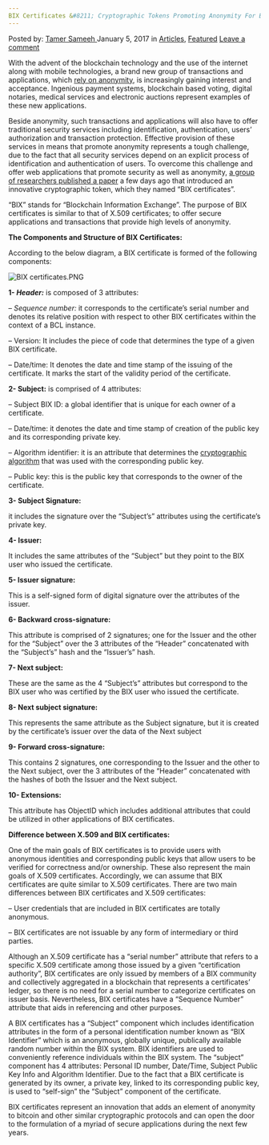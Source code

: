 ```yaml
---
BIX Certificates &#8211; Cryptographic Tokens Promoting Anonymity For Blockchain Transactions
---
```

<article class="post-listing post-17326 post type-post status-publish format-standard has-post-thumbnail hentry category-deepdot-news tag-anonymity tag-bix tag-blockchain tag-certificates tag-cryptographic tag-promoting tag-tokens tag-transactions">
    <div class="post-inner">
    <p class="post-meta">
    <span>Posted by: <a href="https://www.deepdotweb.com/author/tamersameeh/" title="">Tamer Sameeh </a></span>
    <span>January 5, 2017</span>
    <span>in <a href="https://www.deepdotweb.com/category/articles/" rel="category tag">Articles</a>, <a href="https://www.deepdotweb.com/category/deepdot-news/" rel="category tag">Featured</a></span>
    <span><a href="https://www.deepdotweb.com/2017/01/05/bix-certificates-cryptographic-tokens-promoting-anonymity-blockchain-transactions/#respond">Leave a comment</a></span>
    </p>
    <div class="clear"></div>
    <div class="entry">
    <p>With the advent of the blockchain technology and the use of the internet along with mobile technologies, a brand new group of transactions and applications, which <a href="https://www.deepdotweb.com/2015/06/15/guide-anonymity-and-privacy-for-advanced-linux-users/">rely on anonymity</a>, is increasingly gaining interest and acceptance. Ingenious payment systems, blockchain based voting, digital notaries, medical services and electronic auctions represent examples of these new applications.</p>
    <p>Beside anonymity, such transactions and applications will also have to offer traditional security services including identification, authentication, users&#8217; authorization and transaction protection. Effective provision of these services in means that promote anonymity represents a tough challenge, due to the fact that all security services depend on an explicit process of identification and authentication of users. To overcome this challenge and offer web applications that promote security as well as anonymity, <a href="http://ledger.pitt.edu/ojs/index.php/ledger/article/view/27/52">a group of researchers published a paper</a> a few days ago that introduced an innovative cryptographic token, which they named &#8220;BIX certificates&#8221;.</p>
    <p>&#8220;BIX&#8221; stands for &#8220;Blockchain Information Exchange&#8221;. The purpose of BIX certificates is similar to that of X.509 certificates; to offer secure applications and transactions that provide high levels of anonymity.</p>
    <p><strong>The Components and Structure of BIX Certificates:</strong></p>
    <p>According to the below diagram, a BIX certificate is formed of the following components:</p>
    <p><img class="wp-image-17331 aligncenter" src="https://www.deepdotweb.com/wp-content/uploads/2017/01/bix-certificates-png.png" alt="BIX certificates.PNG" srcset="https://www.deepdotweb.com/wp-content/uploads/2017/01/bix-certificates-png.png 483w, https://www.deepdotweb.com/wp-content/uploads/2017/01/bix-certificates-png-300x272.png 300w" sizes="(max-width: 483px) 100vw, 483px"/></p>
    <p><strong>1- <em>Header:</em></strong> is composed of 3 attributes:</p>
    <p>&#8211; <em>Sequence number: </em>it corresponds to the certificate&#8217;s serial number and denotes its relative position with respect to other BIX certificates within the context of a BCL instance.</p>
    <p>&#8211; Version: It includes the piece of code that determines the type of a given BIX certificate.</p>
    <p>&#8211; Date/time: It denotes the date and time stamp of the issuing of the certificate. It marks the start of the validity period of the certificate.</p>
    <p><strong>2- Subject:</strong> is comprised of 4 attributes:</p>
    <p>&#8211; Subject BIX ID: a global identifier that is unique for each owner of a certificate.</p>
    <p>&#8211; Date/time: it denotes the date and time stamp of creation of the public key and its corresponding private key.</p>
    <p>&#8211; Algorithm identifier: it is an attribute that determines the <a href="https://www.deepdotweb.com/2016/07/03/introduction-cryptography-part-3/">cryptographic algorithm</a> that was used with the corresponding public key.</p>
    <p>&#8211; Public key: this is the public key that corresponds to the owner of the certificate.</p>
    <p><strong>3- Subject Signature: </strong></p>
    <p>it includes the signature over the &#8220;Subject&#8217;s&#8221; attributes using the certificate&#8217;s private key.</p>
    <p><strong>4- Issuer:</strong></p>
    <p>It includes the same attributes of the &#8220;Subject&#8221; but they point to the BIX user who issued the certificate.</p>
    <p><strong>5- Issuer signature:</strong></p>
    <p>This is a self-signed form of digital signature over the attributes of the issuer.</p>
    <p><strong>6- Backward cross-signature:</strong></p>
    <p>This attribute is comprised of 2 signatures; one for the Issuer and the other for the &#8220;Subject&#8221; over the 3 attributes of the &#8220;Header&#8221; concatenated with the &#8220;Subject&#8217;s&#8221; hash and the &#8220;Issuer&#8217;s&#8221; hash.</p>
    <p><strong>7- Next subject:</strong></p>
    <p>These are the same as the 4 &#8220;Subject&#8217;s&#8221; attributes but correspond to the BIX user who was certified by the BIX user who issued the certificate.</p>
    <p><strong>8- Next subject signature:</strong></p>
    <p>This represents the same attribute as the Subject signature, but it is created by the certificate&#8217;s issuer over the data of the Next subject</p>
    <p><strong>9- Forward cross-signature:</strong></p>
    <p>This contains 2 signatures, one corresponding to the Issuer and the other to the Next subject, over the 3 attributes of the &#8220;Header&#8221; concatenated with the hashes of both the Issuer and the Next subject.</p>
    <p><strong>10- Extensions: </strong></p>
    <p>This attribute has ObjectID which includes additional attributes that could be utilized in other applications of BIX certificates.</p>
    <p><strong>Difference between X.509 and BIX certificates:</strong></p>
    <p>One of the main goals of BIX certificates is to provide users with anonymous identities and corresponding public keys that allow users to be verified for correctness and/or ownership. These also represent the main goals of X.509 certificates. Accordingly, we can assume that BIX certificates are quite similar to X.509 certificates. There are two main differences between BIX certificates and X.509 certificates:</p>
    <p>&#8211; User credentials that are included in BIX certificates are totally anonymous.</p>
    <p>&#8211; BIX certificates are not issuable by any form of intermediary or third parties.</p>
    <p>Although an X.509 certificate has a &#8220;serial number&#8221; attribute that refers to a specific X.509 certificate among those issued by a given &#8220;certification authority&#8221;, BIX certificates are only issued by members of a BIX community and collectively aggregated in a blockchain that represents a certificates&#8217; ledger, so there is no need for a serial number to categorize certificates on issuer basis. Nevertheless, BIX certificates have a &#8220;Sequence Number&#8221; attribute that aids in referencing and other purposes.</p>
    <p>A BIX certificates has a &#8220;Subject&#8221; component which includes identification attributes in the form of a personal identification number known as &#8220;BIX Identifier&#8221; which is an anonymous, globally unique, publically available random number within the BIX system. BIX identifiers are used to conveniently reference individuals within the BIX system. The &#8220;subject&#8221; component has 4 attributes: Personal ID number, Date/Time, Subject Public Key Info and Algorithm Identifier. Due to the fact that a BIX certificate is generated by its owner, a private key, linked to its corresponding public key, is used to &#8220;self-sign&#8221; the &#8220;Subject&#8221; component of the certificate.</p>
    <p>BIX certificates represent an innovation that adds an element of anonymity to bitcoin and other similar cryptographic protocols and can open the door to the formulation of a myriad of secure applications during the next few years.</p>
    </div>
    <span style="display:none"><a href="https://www.deepdotweb.com/tag/anonymity/" rel="tag">anonymity</a> <a href="https://www.deepdotweb.com/tag/bix/" rel="tag">bix</a> <a href="https://www.deepdotweb.com/tag/blockchain/" rel="tag">blockchain</a> <a href="https://www.deepdotweb.com/tag/certificates/" rel="tag">certificates</a> <a href="https://www.deepdotweb.com/tag/cryptographic/" rel="tag">cryptographic</a> <a href="https://www.deepdotweb.com/tag/promoting/" rel="tag">promoting</a> <a href="https://www.deepdotweb.com/tag/tokens/" rel="tag">tokens</a> <a href="https://www.deepdotweb.com/tag/transactions/" rel="tag">transactions</a></span> <span style="display:none" class="updated">2017-01-05</span>
    <div style="display:none" class="vcard author" itemprop="author" itemscope itemtype="http://schema.org/Person"><strong class="fn" itemprop="name"><a href="https://www.deepdotweb.com/author/tamersameeh/" title="Posts by Tamer Sameeh" rel="author">Tamer Sameeh</a></strong></div>
    </div>
</article>

